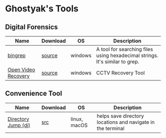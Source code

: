 # Ghostyak's Tools

## Digital Forensics

| Name                                          | Download                                              | OS      | Description                                                                 |
| --------------------------------------------- | ----------------------------------------------------- | ------- | --------------------------------------------------------------------------- |
| [bingrep](bingrep.md)                         | [source](https://github.com/ygpark/bingrep)           | windows | A tool for searching files using hexadecimal strings. It's similar to grep. |
| [Open Video Recovery](open-video-recovery.md) | [source](https://github.com/ygpark/OpenVideoRecovery) | windows | CCTV Recovery Tool                                                          |

## Convenience Tool

| Name                         | Download                            | OS           | Description                                                 |
| ---------------------------- | ----------------------------------- | ------------ | ----------------------------------------------------------- |
| [Directory Jump (dj)](dj.md) | [src](https://github.com/ygpark/dj) | linux, macOS | helps save directory locations and navigate in the terminal |
